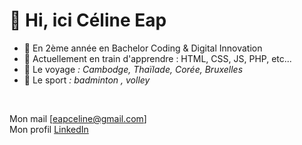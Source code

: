 # 👋 Hi, ici Céline Eap
- 🌱 En 2ème année en Bachelor Coding & Digital Innovation
- 📝 Actuellement en train d'apprendre : HTML, CSS, JS, PHP, etc...
- 💞️ Le voyage *: Cambodge, Thaïlade, Corée, Bruxelles*
- 💞️ Le sport *: badminton , volley*
<br>

Mon mail [eapceline@gmail.com] <br>
Mon profil [LinkedIn](https://www.linkedin.com/in/c%C3%A9line-eap)
